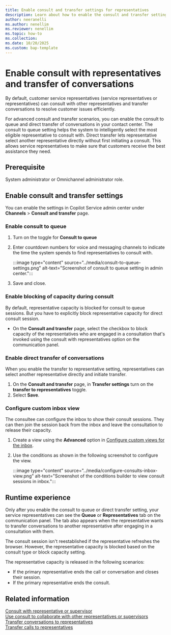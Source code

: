 ```yaml
---
title: Enable consult and transfer settings for representatives
description: Learn about how to enable the consult and transfer settings for conversations so that representatives can efficiently select a supervisor or another representative to consult with or transfer the conversation in Dynamics 365 Contact Center and Customer Service.
author: neeranelli
ms.author: nenellim
ms.reviewer: nenellim
ms.topic: how-to 
ms.collection:
ms.date: 10/20/2025
ms.custom: bap-template
---
```


# Enable consult with representatives and transfer of conversations

By default, customer service representatives (service representatives or representatives) can consult with other representatives and transfer conversations to resolve customer issues efficiently.

For advanced consult and transfer scenarios, you can enable the consult to queue and direct transfer of conversations in your contact center. The consult to queue setting helps the system to intelligently select the most eligible representative to consult with. Direct transfer lets representative select another representative directly without first initiating a consult. This allows service representatives to make sure that customers receive the best assistance they need.

## Prerequisite

System administrator or Omnichannel administrator role.

## Enable consult and transfer settings

You can enable the settings in Copilot Service admin center under **Channels** > **Consult and transfer** page.

### Enable consult to queue

1. Turn on the toggle for **Consult to queue**
1. Enter countdown numbers for voice and messaging channels to indicate the time the system spends to find representatives to consult with.

   :::image type="content" source="../media/consult-to-queue-settings.png" alt-text="Screenshot of consult to queue setting in admin center.":::

1. Save and close.

### Enable blocking of capacity during consult

By default, representative capacity is blocked for consult to queue sessions. But you have to explicitly block representative capacity for direct consult session.

- On the **Consult and transfer** page, select the checkbox to block capacity of the representatives who are engaged in a consultation that's invoked using the consult with representatives option on the communication panel.

### Enable direct transfer of conversations

When you enable the transfer to representative setting, representatives can select another representative directly and initiate transfer.

1. On the **Consult and transfer** page, in **Transfer settings** turn on the **transfer to representatives** toggle.
1. Select **Save**.

### Configure custom inbox view

The consultee can configure the inbox to show their consult sessions. They can then join the session back from the inbox and leave the consultation to release their capacity.

1. Create a view using the **Advanced** option in [Configure custom views for the inbox](configure-inbox.md#configure-custom-views-for-the-inbox).
1. Use the conditions as shown in the following screenshot to configure the view.

   :::image type="content" source="../media/configure-consults-inbox-view.png" alt-text="Screenshot of the conditions builder to view consult sessions in inbox.":::

## Runtime experience

Only after you enable the consult to queue or direct transfer setting, your service representatives can see the **Queue** or **Representatives** tab on the communication panel. The tab also appears when the representative wants to transfer conversations to another representative after engaging in a consultation with them.

The consult session isn't reestablished if the representative refreshes the browser. However, the representative capacity is blocked based on the consult type or block capacity setting.

The representative capacity is released in the following scenarios:

- If the primary representative ends the call or conversation and closes their session.
- If the primary representative ends the consult.

## Related information

[Consult with representative or supervisor](../use/oc-conversation-control.md#consult-with-representative-or-supervisor)  
[Use consult to collaborate with other representatives or supervisors](../use/voice-channel-transfer-consult.md#use-consult-to-collaborate-with-other-representatives-or-supervisors)  
[Transfer conversations to representatives](../use/oc-conversation-control.md#transfer-conversations)  
[Transfer calls to representatives](../use/voice-channel-transfer-consult.md#transfer-calls)